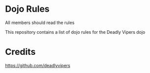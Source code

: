 Dojo Rules
==========

All members should read the rules

This repository contains a list of dojo rules for the Deadly Vipers dojo

Credits
=======

https://github.com/deadlyvipers

